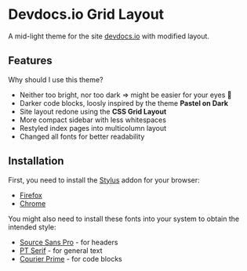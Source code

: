# Devdocs.io Grid Layout
A mid-light theme for the site [devdocs.io](https://devdocs.io) with modified layout.


## Features
Why should I use this theme?

* Neither too bright, nor too dark ⇒ might be easier for your eyes 👀
* Darker code blocks, loosly inspired by the theme **Pastel on Dark**
* Site layout redone using the **CSS Grid Layout**
* More compact sidebar with less whitespaces
* Restyled index pages into multicolumn layout
* Changed all fonts for better readability


## Installation
First, you need to install the [Stylus](https://link) addon for your browser:

* [Firefox](https://link)
* [Chrome](https://link)

You might also need to install these fonts into your system to obtain the intended style:

* [Source Sans Pro](https://fonts.google.com/specimen/Source+Sans+Pro) - for headers
* [PT Serif](https://fonts.google.com/specimen/PT+Serif) - for general text
* [Courier Prime](https://fonts.google.com/specimen/Courier+Prime) - for code blocks



